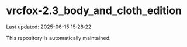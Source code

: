 # vrcfox-2.3_body_and_cloth_edition

Last updated: 2025-06-15 15:28:22

This repository is automatically maintained.
